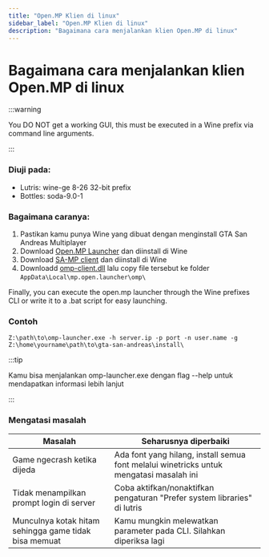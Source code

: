 ```yaml
---
title: "Open.MP Klien di linux"
sidebar_label: "Open.MP Klien di linux"
description: "Bagaimana cara menjalankan klien Open.MP di linux"
---
```


# Bagaimana cara menjalankan klien Open.MP di linux

:::warning

You DO NOT get a working GUI, this must be executed in a Wine prefix via command line arguments.

:::

### Diuji pada:

- Lutris: wine-ge 8-26 32-bit prefix
- Bottles: soda-9.0-1

### Bagaimana caranya:

1. Pastikan kamu punya Wine yang dibuat dengan menginstall GTA San Andreas Multiplayer
2. Download [Open.MP Launcher](https://github.com/openmultiplayer/launcher/releases/latest) dan diinstall di Wine
3. Download [SA-MP client](https://github.com/KrustyKoyle/files.sa-mp.com-Archive) dan diinstall di Wine
4. Downloadd [omp-client.dll](https://assets.open.mp/omp-client.dll) lalu copy file tersebut ke folder `AppData\Local\mp.open.launcher\omp\`

Finally, you can execute the open.mp launcher through the Wine prefixes CLI or write it to a .bat script for easy launching.


### Contoh
```
Z:\path\to\omp-launcher.exe -h server.ip -p port -n user.name -g Z:\home\yourname\path\to\gta-san-andreas\install\
```

:::tip

Kamu bisa menjalankan omp-launcher.exe dengan flag --help untuk mendapatkan informasi lebih lanjut

:::

### Mengatasi masalah

| Masalah | Seharusnya diperbaiki |
|---------|-----------------------|
| Game ngecrash ketika dijeda | Ada font yang hilang, install semua font melalui winetricks untuk mengatasi masalah ini |
| Tidak menampilkan prompt login di server | Coba aktifkan/nonaktifkan pengaturan "Prefer system libraries" di lutris |
| Munculnya kotak hitam sehingga game tidak bisa memuat | Kamu mungkin melewatkan parameter pada CLI. Silahkan diperiksa lagi |
